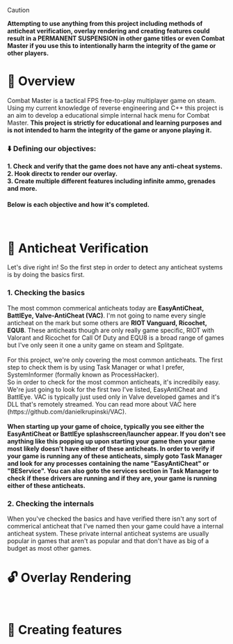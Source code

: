 > [!CAUTION]
> <b> Attempting to use anything from this project including methods of anticheat verification, overlay rendering and creating features could result in a PERMANENT SUSPENSION in other game titles or even Combat Master if you use this to intentionally harm the integrity of the game or other players. </b>

# 🔎 Overview
Combat Master is a tactical FPS free-to-play multiplayer game on steam. Using my current knowledge of reverse engineering and C++ this project is an aim to develop a educational simple internal hack menu for Combat Master.
<b>This project is strictly for educational and learning purposes and is not intended to harm the integrity of the game or anyone playing it.</b>

<h3>⬇️ Defining our objectives:</h3> 
<b>1. Check and verify that the game does not have any anti-cheat systems.</b><br>
<b>2. Hook directx to render our overlay.</b><br>
<b>3. Create multiple different features including infinite ammo, grenades and more.</b>

<h4>Below is each objective and how it's completed.</h4>
<br>

# 🔐 Anticheat Verification
Let's dive right in! So the first step in order to detect any anticheat systems is by doing the basics first. 
<br>
<h3><b>1. Checking the basics</b></h3>
The most common commerical anticheats today are <b>EasyAntiCheat, BattlEye, Valve-AntiCheat (VAC)</b>. I'm not going to name every single anticheat on the mark but some others are <b>RIOT Vanguard, Ricochet, EQU8</b>. These anticheats though are only really game specific, RIOT with Valorant and Ricochet for Call Of Duty and EQU8 is a broad range of games but I've only seen it one a unity game on steam and Splitgate.
<br><br>
For this project, we're only covering the most common anticheats. The first step to check them is by using Task Manager or what I prefer, SystemInformer (formally known as ProcessHacker).
<br>
So in order to check for the most common anticheats, it's incredibily easy. We're just going to look for the first two I've listed, EasyAntiCheat and BattlEye. VAC is typically just used only in Valve developed games and it's DLL that's remotely streamed. You can read more about VAC here (https://github.com/danielkrupinski/VAC). 
<br><br>
<b>When starting up your game of choice, typically you see either the EasyAntiCheat or BattlEye splashscreen/launcher appear. If you don't see anything like this popping up upon starting your game then your game most likely doesn't have either of these anticheats. In order to verify if your game is running any of these anticheats, simply goto Task Manager and look for any processes containing the name "EasyAntiCheat" or "BEService". You can also goto the services section in Task Manager to check if these drivers are running and if they are, your game is running either of these anticheats.</b>

<h3><b>2. Checking the internals </b></h3>
When you've checked the basics and have verified there isn't any sort of commerical anticheat that I've named then your game could have a internal anticheat system. These private internal anticheat systems are usually popular in games that aren't as popular and that don't have as big of a budget as most other games.

<br>

# 🔓 Overlay Rendering

<br>

# 🔗 Creating features
